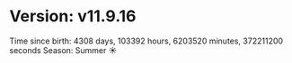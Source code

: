 # Version: v11.9.16
Time since birth: 4308 days, 103392 hours, 6203520 minutes, 372211200 seconds
Season: Summer ☀️
